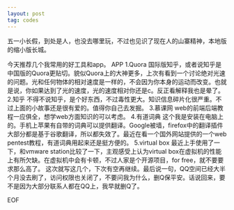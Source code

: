 ```yaml
---
layout: post
tag: codes
---
```

五一小长假，到处是人，也没去哪里玩，不过也见识了现在人的山寨精神，本地版的缩小版长城。

今天推荐几个我常用的好工具和app。
APP
1.Quora
国际版知乎，或者说知乎是中国版的Quora更贴切。貌似Quora上的大神更多，上次有看到一个讨论绝对光速的问题。光和任何物体的相对速度是一样的，不会因为你本身的运动而改变。也就是说，你如果达到了光的速度，光的速度相对你还是c。反正看解释我也是晕了。
2.知乎
不得不说知乎，是个好东西，不过毒性更大。知识信息碎片化很严重。不过上面的小故事还是很有爱的。值得你自己去发掘。
3.慕课网
web的前端后端教程一应俱全，想学web方面知识的可以考虑。
4.有道词典
这个我是安装在电脑上的。手机上苹果有自带的词典可以提供翻译。Google被墙，firefox中的翻译插件大部分都是基于谷歌翻译，所以都失效了。最近在看一个国外网站提供的一个web pentest教程，有道词典用起来还是挺方便的。
5.virtual box
最近上手使用了一下，和vmware station比较了一下，主观感受上认为virtual box在虚拟机的性能上有所欠缺。在虚拟机中会有卡顿，不过人家是个开源项目，for free，就不要要求那么高了。
这次就写这几个，下次有空再继续。最后说一句，QQ空间已经大半个月没去刷了，访问权限也关闭了，不要问我为什么，删Q保平安。话说回来，要不是因为大部分联系人都在QQ上，我早就删Q了。

EOF
